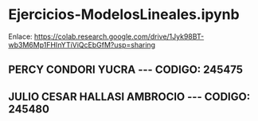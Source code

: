 # Ejercicios-ModelosLineales.ipynb
Enlace: https://colab.research.google.com/drive/1Jyk98BT-wb3M6Mp1FHInYTiViQcEbGfM?usp=sharing

## PERCY CONDORI YUCRA --- CODIGO: 245475

## JULIO CESAR HALLASI AMBROCIO --- CODIGO: 245480
